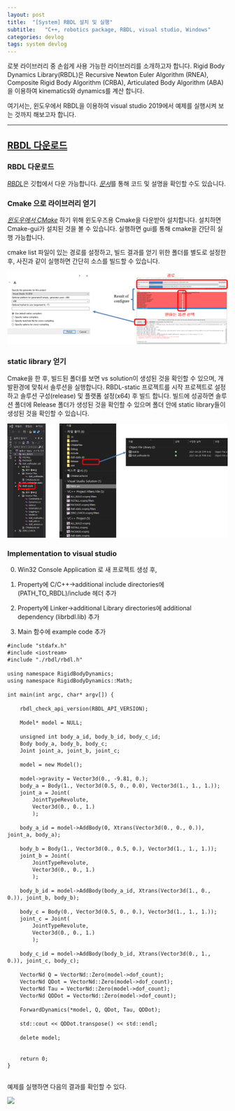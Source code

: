 ```yaml
---
layout: post
title:  "[System] RBDL 설치 및 실행"
subtitle:   "C++, robotics package, RBDL, visual studio, Windows"
categories: devlog
tags: system devlog
---
```


로봇 라이브러리 중 손쉽게 사용 가능한 라이브러리를 소개하고자 합니다.
Rigid Body Dynamics Library(RBDL)은 Recursive Newton Euler Algorithm (RNEA),
Composite Rigid Body Algorithm (CRBA), Articulated Body Algorithm (ABA) 을 이용하여 kinematics와 dynamics를 계산 합니다.

여기서는, 윈도우에서 RBDL을 이용하여 visual studio 2019에서 예제를 실행시켜 보는 것까지 해보고자 합니다.

---
## [RBDL 다운로드](https://github.com/rbdl/rbdl)

### RBDL 다운로드
[*RBDL*](https://github.com/rbdl/rbdl)은 깃헙에서 다운 가능합니다. [*문서*](https://rbdl.github.io/)를 통해 코드 및 설명을 확인할 수도 있습니다.


### Cmake 으로 라이브러리 얻기
[*윈도우에서 CMake*](http://www.cmake.org) 하기 위해 윈도우즈용 Cmake을 다운받아 설치합니다. 설치하면 Cmake-gui가 설치된 것을 볼 수 있습니다. 실행하면 gui를 통해 cmake을 간단히 실행 가능합니다. 

cmake list 파일이 있는 경로를 설정하고, 빌드 결과를 얻기 위한 폴더를 별도로 설정한 후, 사진과 같이 실행하면 간단히 소스를 빌드할 수 있습니다.

![](/assets/img/docs/2021-09/2021-09-07-RBDL-Cmake.PNG)



### static library 얻기
Cmake을 한 후, 빌드된 폴더를 보면 vs solution이 생성된 것을 확인할 수 있으며, 개발환경에 맞춰서 솔루션을 실행합니다. RBDL-static 프로젝트를 시작 프로젝트로 설정하고 솔루션 구성(release) 및 플랫폼 설정(x64) 후 빌드 합니다. 빌드에 성공하면 솔루션 폴더에 Release 폴더가 생성된 것을 확인할 수 있으며 폴더 안에 static library들이 생성된 것을 확인할 수 있습니다.

![](/assets/img/docs/2021-09/2021-09-07-RBDL-library.PNG)


### Implementation to visual studio
0. Win32 Console Application 로 새 프로젝트 생성 후, 

1. Property에 C/C++->additional include directories에 (PATH_TO_RBDL)/include 헤더 추가
2. Property에 Linker->additional Library directories에 additional dependency (librbdl.lib) 추가

3. Main 함수에 example code 추가

```
#include "stdafx.h"
#include <iostream>
#include "./rbdl/rbdl.h"

using namespace RigidBodyDynamics;
using namespace RigidBodyDynamics::Math;

int main(int argc, char* argv[]) {

	rbdl_check_api_version(RBDL_API_VERSION);

	Model* model = NULL;

	unsigned int body_a_id, body_b_id, body_c_id;
	Body body_a, body_b, body_c;
	Joint joint_a, joint_b, joint_c;

	model = new Model();

	model->gravity = Vector3d(0., -9.81, 0.);
	body_a = Body(1., Vector3d(0.5, 0., 0.0), Vector3d(1., 1., 1.));
	joint_a = Joint(
		JointTypeRevolute,
		Vector3d(0., 0., 1.)
		);

	body_a_id = model->AddBody(0, Xtrans(Vector3d(0., 0., 0.)), joint_a, body_a);

	body_b = Body(1., Vector3d(0., 0.5, 0.), Vector3d(1., 1., 1.));
	joint_b = Joint(
		JointTypeRevolute,
		Vector3d(0., 0., 1.)
		);

	body_b_id = model->AddBody(body_a_id, Xtrans(Vector3d(1., 0., 0.)), joint_b, body_b);

	body_c = Body(0., Vector3d(0.5, 0., 0.), Vector3d(1., 1., 1.));
	joint_c = Joint(
		JointTypeRevolute,
		Vector3d(0., 0., 1.)
		);

	body_c_id = model->AddBody(body_b_id, Xtrans(Vector3d(0., 1., 0.)), joint_c, body_c);

	VectorNd Q = VectorNd::Zero(model->dof_count);
	VectorNd QDot = VectorNd::Zero(model->dof_count);
	VectorNd Tau = VectorNd::Zero(model->dof_count);
	VectorNd QDDot = VectorNd::Zero(model->dof_count);

	ForwardDynamics(*model, Q, QDot, Tau, QDDot);

	std::cout << QDDot.transpose() << std::endl;

	delete model;


	return 0;
}


```
예제를 실행하면 다음의 결과를 확인할 수 있다.

![](/assets/img/docs/2021-09/2021-09-07-RBDL-example1.PNG)

